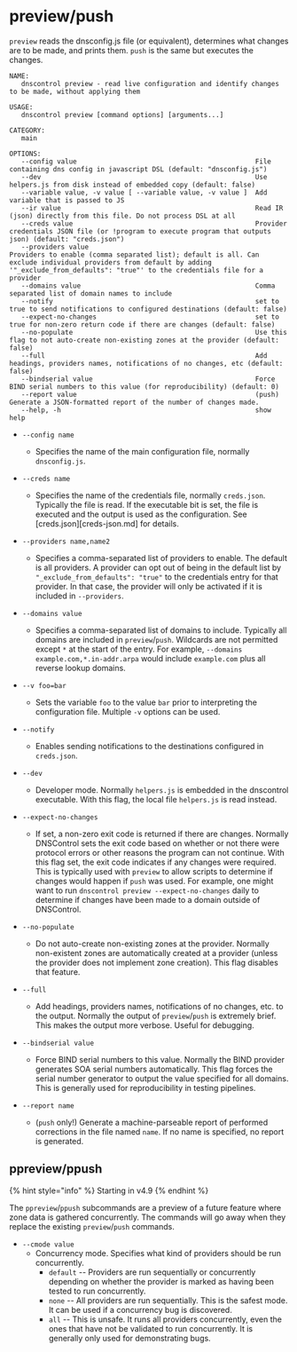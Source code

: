 # preview/push

`preview` reads the dnsconfig.js file (or equivalent), determines what changes are to be made, and
prints them.  `push` is the same but executes the changes.

```shell
NAME:
   dnscontrol preview - read live configuration and identify changes to be made, without applying them

USAGE:
   dnscontrol preview [command options] [arguments...]

CATEGORY:
   main

OPTIONS:
   --config value                                             File containing dns config in javascript DSL (default: "dnsconfig.js")
   --dev                                                      Use helpers.js from disk instead of embedded copy (default: false)
   --variable value, -v value [ --variable value, -v value ]  Add variable that is passed to JS
   --ir value                                                 Read IR (json) directly from this file. Do not process DSL at all
   --creds value                                              Provider credentials JSON file (or !program to execute program that outputs json) (default: "creds.json")
   --providers value                                          Providers to enable (comma separated list); default is all. Can exclude individual providers from default by adding '"_exclude_from_defaults": "true"' to the credentials file for a provider
   --domains value                                            Comma separated list of domain names to include
   --notify                                                   set to true to send notifications to configured destinations (default: false)
   --expect-no-changes                                        set to true for non-zero return code if there are changes (default: false)
   --no-populate                                              Use this flag to not auto-create non-existing zones at the provider (default: false)
   --full                                                     Add headings, providers names, notifications of no changes, etc (default: false)
   --bindserial value                                         Force BIND serial numbers to this value (for reproducibility) (default: 0)
   --report value                                             (push) Generate a JSON-formatted report of the number of changes made.
   --help, -h                                                 show help
```

* `--config name`
  * Specifies the name of the main configuration file, normally
`dnsconfig.js`.

* `--creds name`
  * Specifies the name of the credentials file, normally `creds.json`.
    Typically the file is read. If the executable bit is set, the file is
    executed and the output is used as the configuration. See
    [creds.json][creds-json.md] for details.

* `--providers name,name2`
  * Specifies a comma-separated list of providers to
    enable. The default is all providers. A provider can opt out of being in the
    default list by `"_exclude_from_defaults": "true"` to the credentials entry for
    that provider. In that case, the provider will only be activated if it is
    included in `--providers`.

* `--domains value`
  * Specifies a comma-separated list of domains to include.
    Typically all domains are included in `preview`/`push`. Wildcards are not
    permitted except `*` at the start of the entry. For example, `--domains
    example.com,*.in-addr.arpa` would include `example.com` plus all reverse lookup
    domains.

* `--v foo=bar`
  * Sets the variable `foo` to the value `bar` prior to
    interpreting the configuration file. Multiple `-v` options can be used.

* `--notify`
  * Enables sending notifications to the destinations configured in `creds.json`.

* `--dev`
  * Developer mode. Normally `helpers.js` is embedded in the dnscontrol
    executable. With this flag, the local file `helpers.js` is read instead.

* `--expect-no-changes`
  * If set, a non-zero exit code is returned if there are
    changes. Normally DNSControl sets the exit code based on whether or not there
    were protocol errors or other reasons the program can not continue. With this
    flag set, the exit code indicates if any changes were required. This is
    typically used with `preview` to allow scripts to determine if changes would
    happen if `push` was used. For example, one might want to run `dnscontrol
    preview --expect-no-changes` daily to determine if changes have been made to
    a domain outside of DNSControl.

* `--no-populate`
  * Do not auto-create non-existing zones at the provider.
    Normally non-existent zones are automatically created at a provider (unless the
    provider does not implement zone creation). This flag disables that feature.

* `--full`
  * Add headings, providers names, notifications of no changes, etc. to
    the output. Normally the output of `preview`/`push` is extremely brief. This
    makes the output more verbose. Useful for debugging.

* `--bindserial value`
  * Force BIND serial numbers to this value. Normally the
    BIND provider generates SOA serial numbers automatically. This flag forces the
    serial number generator to output the value specified for all domains. This is
    generally used for reproducibility in testing pipelines.

* `--report name`
  * (`push` only!)  Generate a machine-parseable report of
    performed corrections in the file named `name`. If no name is specified, no
    report is generated.

## ppreview/ppush

{% hint style="info" %}
Starting in v4.9
{% endhint %}

The `ppreview`/`ppush` subcommands are a preview of a future feature where zone
data is gathered concurrently. The commands will go away when
they replace the existing `preview`/`push` commands.

* `--cmode value`
  * Concurrency mode. Specifies what kind of providers should be run concurrently.
    * `default` -- Providers are run sequentially or concurrently depending on whether the provider is marked as having been tested to run concurrently.
    * `none` -- All providers are run sequentially. This is the safest mode. It can be used if a concurrency bug is discovered.
    * `all` -- This is unsafe. It runs all providers concurrently, even the ones that have not be validated to run concurrently. It is generally only used for demonstrating bugs.
